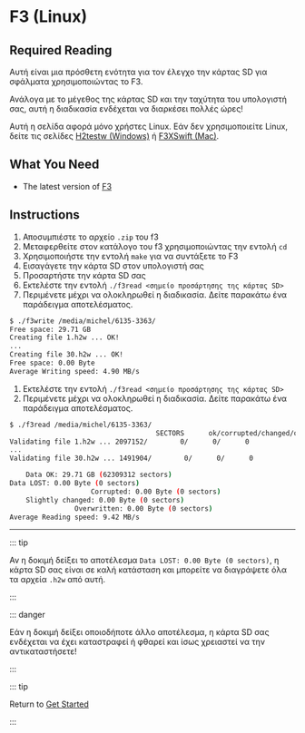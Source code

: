 # F3 (Linux)

## Required Reading

Αυτή είναι μια πρόσθετη ενότητα για τον έλεγχο την κάρτας SD για σφάλματα χρησιμοποιώντας το F3.

Ανάλογα με το μέγεθος της κάρτας SD και την ταχύτητα του υπολογιστή σας, αυτή η διαδικασία ενδέχεται να διαρκέσει πολλές ώρες!

Αυτή η σελίδα αφορά μόνο χρήστες Linux. Εάν δεν χρησιμοποιείτε Linux, δείτε τις σελίδες [H2testw (Windows)](h2testw-\(windows\)) ή [F3XSwift (Mac)](f3xswift-\(mac\)).

## What You Need

- The latest version of [F3](https://github.com/AltraMayor/f3/releases/tag/v8.0)

## Instructions

1. Αποσυμπιέστε το αρχείο `.zip` του f3
2. Μεταφερθείτε στον κατάλογο του f3 χρησιμοποιώντας την εντολή `cd`
3. Χρησιμοποιήστε την εντολή `make` για να συντάξετε το F3
4. Εισαγάγετε την κάρτα SD στον υπολογιστή σας
5. Προσαρτήστε την κάρτα SD σας
6. Εκτελέστε την εντολή `./f3read <σημείο προσάρτησης της κάρτας SD>`
7. Περιμένετε μέχρι να ολοκληρωθεί η διαδικασία. Δείτε παρακάτω ένα παράδειγμα αποτελέσματος.

```bash
$ ./f3write /media/michel/6135-3363/
Free space: 29.71 GB
Creating file 1.h2w ... OK!
...
Creating file 30.h2w ... OK!
Free space: 0.00 Byte
Average Writing speed: 4.90 MB/s
```

1. Εκτελέστε την εντολή `./f3read <σημείο προσάρτησης της κάρτας SD>`
2. Περιμένετε μέχρι να ολοκληρωθεί η διαδικασία. Δείτε παρακάτω ένα παράδειγμα αποτελέσματος.

```bash
$ ./f3read /media/michel/6135-3363/
									SECTORS      ok/corrupted/changed/overwritten
Validating file 1.h2w ... 2097152/        0/      0/      0
...
Validating file 30.h2w ... 1491904/        0/      0/      0

	Data OK: 29.71 GB (62309312 sectors)
Data LOST: 0.00 Byte (0 sectors)
					Corrupted: 0.00 Byte (0 sectors)
	Slightly changed: 0.00 Byte (0 sectors)
				Overwritten: 0.00 Byte (0 sectors)
Average Reading speed: 9.42 MB/s
```

___

::: tip

Αν η δοκιμή δείξει το αποτέλεσμα `Data LOST: 0.00 Byte (0 sectors)`, η κάρτα SD σας είναι σε καλή κατάσταση και μπορείτε να διαγράψετε όλα τα αρχεία `.h2w` από αυτή.

:::

::: danger

Εάν η δοκιμή δείξει οποιοδήποτε άλλο αποτέλεσμα, η κάρτα SD σας ενδέχεται να έχει καταστραφεί ή φθαρεί και ίσως χρειαστεί να την αντικαταστήσετε!

:::

::: tip

Return to [Get Started](get-started)

:::
